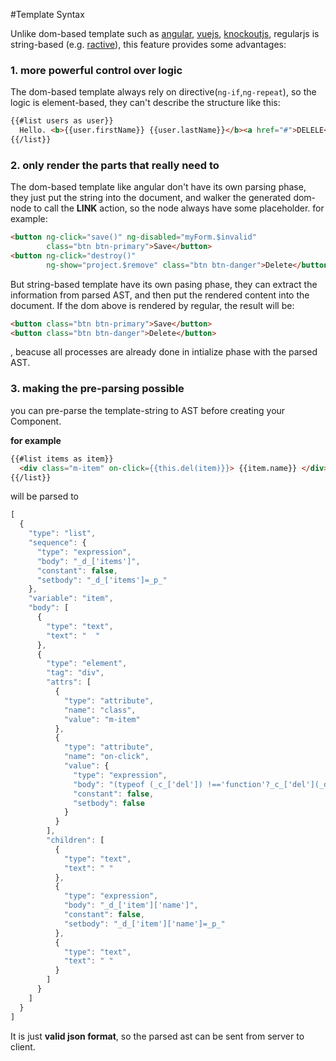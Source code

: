 #Template Syntax

Unlike dom-based template such as [angular](https://angularjs.org/), [vuejs](vuejs.org), [knockoutjs](http://knockoutjs.com/), regularjs is string-based (e.g. [ractive](http://www.ractivejs.org/)), this feature provides some advantages:

### 1. more powerful control over logic

The dom-based template always rely on
directive(`ng-if`,`ng-repeat`), so the logic is element-based, they can't describe the structure like this:
```html
{{#list users as user}}
  Hello. <b>{{user.firstName}} {{user.lastName}}</b><a href="#">DELELE</a>
{{/list}}
```

### 2. only render the parts that really need to

  The dom-based template like angular don't have its own parsing phase, they just put the string into the document, and walker the generated dom-node to call the __LINK__ action, so the node always have some placeholder. for example:

  ```html
  <button ng-click="save()" ng-disabled="myForm.$invalid"
          class="btn btn-primary">Save</button>
  <button ng-click="destroy()"
          ng-show="project.$remove" class="btn btn-danger">Delete</button>
  ```

  But string-based template have its own pasing phase, they can extract the information from parsed AST, and then put the rendered content into the document. If the dom above is rendered by regular, the result will be:

  ```html
  <button class="btn btn-primary">Save</button>
  <button class="btn btn-danger">Delete</button>
  ```
  , beacuse all processes are already done in intialize phase with the parsed AST.


### 3. making the pre-parsing possible

you can pre-parse the template-string to AST before creating your Component.

__for example__

```html
{{#list items as item}}
  <div class="m-item" on-click={{this.del(item)}}> {{item.name}} </div>
{{/list}}
```

will be parsed to

```javascript
[
  {
    "type": "list",
    "sequence": {
      "type": "expression",
      "body": "_d_['items']",
      "constant": false,
      "setbody": "_d_['items']=_p_"
    },
    "variable": "item",
    "body": [
      {
        "type": "text",
        "text": "  "
      },
      {
        "type": "element",
        "tag": "div",
        "attrs": [
          {
            "type": "attribute",
            "name": "class",
            "value": "m-item"
          },
          {
            "type": "attribute",
            "name": "on-click",
            "value": {
              "type": "expression",
              "body": "(typeof (_c_['del']) !=='function'?_c_['del'](_d_['item']):_c_['del'].call(_c_,_d_['item']))",
              "constant": false,
              "setbody": false
            }
          }
        ],
        "children": [
          {
            "type": "text",
            "text": " "
          },
          {
            "type": "expression",
            "body": "_d_['item']['name']",
            "constant": false,
            "setbody": "_d_['item']['name']=_p_"
          },
          {
            "type": "text",
            "text": " "
          }
        ]
      }
    ]
  }
]
```

It is just __valid json format__, so the parsed ast can be sent from server to client.










